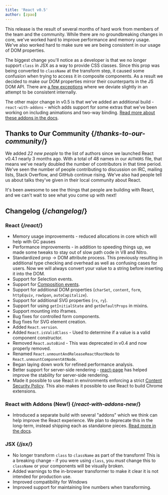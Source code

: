 ```yaml
---
title: 'React v0.5'
author: [zpao]
---
```


This release is the result of several months of hard work from members of the team and the community. While there are no groundbreaking changes in core, we've worked hard to improve performance and memory usage. We've also worked hard to make sure we are being consistent in our usage of DOM properties.

The biggest change you'll notice as a developer is that we no longer support `class` in JSX as a way to provide CSS classes. Since this prop was being converted to `className` at the transform step, it caused some confusion when trying to access it in composite components. As a result we decided to make our DOM properties mirror their counterparts in the JS DOM API. There are [a few exceptions](https://github.com/facebook/react/blob/master/src/dom/DefaultDOMPropertyConfig.js#L156) where we deviate slightly in an attempt to be consistent internally.

The other major change in v0.5 is that we've added an additional build - `react-with-addons` - which adds support for some extras that we've been working on including animations and two-way binding. [Read more about these addons in the docs](/docs/addons.html).

## Thanks to Our Community {/*thanks-to-our-community*/}

We added _22 new people_ to the list of authors since we launched React v0.4.1 nearly 3 months ago. With a total of 48 names in our `AUTHORS` file, that means we've nearly doubled the number of contributors in that time period. We've seen the number of people contributing to discussion on IRC, mailing lists, Stack Overflow, and GitHub continue rising. We've also had people tell us about talks they've given in their local community about React.

It's been awesome to see the things that people are building with React, and we can't wait to see what you come up with next!

## Changelog {/*changelog*/}

### React {/*react*/}

- Memory usage improvements - reduced allocations in core which will help with GC pauses
- Performance improvements - in addition to speeding things up, we made some tweaks to stay out of slow path code in V8 and Nitro.
- Standardized prop -> DOM attribute process. This previously resulting in additional type checking and overhead as well as confusing cases for users. Now we will always convert your value to a string before inserting it into the DOM.
- Support for Selection events.
- Support for [Composition events](https://developer.mozilla.org/zh-CN/docs/Web/API/CompositionEvent).
- Support for additional DOM properties (`charSet`, `content`, `form`, `httpEquiv`, `rowSpan`, `autoCapitalize`).
- Support for additional SVG properties (`rx`, `ry`).
- Support for using `getInitialState` and `getDefaultProps` in mixins.
- Support mounting into iframes.
- Bug fixes for controlled form components.
- Bug fixes for SVG element creation.
- Added `React.version`.
- Added `React.isValidClass` - Used to determine if a value is a valid component constructor.
- Removed `React.autoBind` - This was deprecated in v0.4 and now properly removed.
- Renamed `React.unmountAndReleaseReactRootNode` to `React.unmountComponentAtNode`.
- Began laying down work for refined performance analysis.
- Better support for server-side rendering - [react-page](https://github.com/facebook/react-page) has helped improve the stability for server-side rendering.
- Made it possible to use React in environments enforcing a strict [Content Security Policy](https://developer.mozilla.org/zh-CN/docs/Security/CSP/Introducing_Content_Security_Policy). This also makes it possible to use React to build Chrome extensions.

### React with Addons (New!) {/*react-with-addons-new*/}

- Introduced a separate build with several "addons" which we think can help improve the React experience. We plan to deprecate this in the long-term, instead shipping each as standalone pieces. [Read more in the docs](/docs/addons.html).

### JSX {/*jsx*/}

- No longer transform `class` to `className` as part of the transform! This is a breaking change - if you were using `class`, you _must_ change this to `className` or your components will be visually broken.
- Added warnings to the in-browser transformer to make it clear it is not intended for production use.
- Improved compatibility for Windows
- Improved support for maintaining line numbers when transforming.
